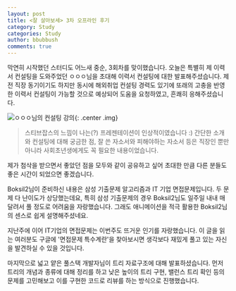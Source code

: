 ```yaml
---
layout: post
title: <잘 살아보세> 3차 오프라인 후기
category: Study
categories: Study
author: bbubbush
comments: true
---
```


막연히 시작했던 스터디도 어느새 중순, 3회차를 맞이했습니다.
오늘은 특별히 제 이력서 컨설팅을 도와주었던 ㅇㅇㅇ님을 초대해 이력서 컨설팅에 대한 발표해주셨습니다.
제 전 직장 동기이기도 하지만 동시에 해외취업 컨설팅 경력도 있기에 또래의 고충을 반영한 이력서 컨설팅이 가능할 것으로 예상되어 도움을 요청하였고, 흔쾌히 응해주셨습니다.

![ㅇㅇㅇ님의 컨설팅 강의](/assets/img/study/2019-03-23_Study1.png){: .center .img}
>스티브잡스의 느낌이 나는(?) 프레젠테이션이 인상적이였습니다 :)
간단한 소개와 컨설팅에 대해 궁금한 점, 잘 쓴 자소서와 피해야하는 자소서 등은 직장인 뿐만 아니라 사회초년생에게도 꼭 필요한 내용이었습니다.

제가 첨삭을 받으면서 좋았던 점을 모두와 같이 공유하고 싶어 초대한 만큼 다른 분들도 좋은 시간이 되었으면 좋겠습니다.

Boksil2님이 준비하신 내용은 삼성 기출문제 알고리즘과 IT 기업 면접문제입니다. 두 문제 다 난이도가 상당했는데요,
특히 삼성 기출문제의 경우 Boksil2님도 일주일 내내 매달려서 풀 정도로 어려움을 자랑했습니다.
그래도 애니메이션을 적극 활용한 Boksil2님의 센스로 쉽게 설명해주셨네요.

지난주에 이어 IT기업의 면접문제는 이번주도 뜨거운 인기를 자랑했습니다.
이 글을 읽는 여러분도 구글에 '면접문제 특수계란'을 찾아보시면 생각보다 재밌게 풀고 있는 자신을 발견하실 수 있을 것입니다.

마지막으로 넓고 얕은 풀스택 개발자님이 트리 자료구조에 대해 발표하셨습니다.
먼저 트리의 개념과 종류에 대해 정리를 하고 낮은 높이의 트리 구현, 밸런스 트리 확인 등의 문제를 고민해보고 이를 구현한 코드로 리뷰를 하는 방식으로 진행했습니다.








